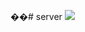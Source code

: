 ��#   s e r v e r 
<img src="[BadgeURLAqui](https://img.shields.io/badge/TypeScript-007ACC?style=for-the-badge&logo=typescript&logoColor=white
)https://img.shields.io/badge/TypeScript-007ACC?style=for-the-badge&logo=typescript&logoColor=white
" />


